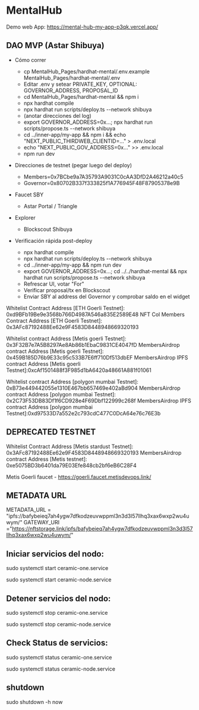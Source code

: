﻿# MentalHub
 
Demo web App: https://mental-hub-my-app-p3qk.vercel.app/

## DAO MVP (Astar Shibuya)

- Cómo correr
  - cp MentalHub_Pages/hardhat-mental/.env.example MentalHub_Pages/hardhat-mental/.env
  - Editar .env y setear PRIVATE_KEY, OPTIONAL: GOVERNOR_ADDRESS, PROPOSAL_ID
  - cd MentalHub_Pages/hardhat-mental && npm i
  - npx hardhat compile
  - npx hardhat run scripts/deploy.ts --network shibuya
  - (anotar direcciones del log)
  - export GOVERNOR_ADDRESS=0x...; npx hardhat run scripts/propose.ts --network shibuya
  - cd ../inner-app/my-app && npm i && echo "NEXT_PUBLIC_THIRDWEB_CLIENTID=..." > .env.local
  - echo "NEXT_PUBLIC_GOV_ADDRESS=0x..." >> .env.local
  - npm run dev

- Direcciones de testnet (pegar luego del deploy)
  - Members=0x7BCbe9a7A35793A9031C0cAA3DfD2A46212a40c5
  - Governor=0x80702B337f333825f1A776945F48F87905378e9B

- Faucet SBY
  - Astar Portal / Triangle

- Explorer
  - Blockscout Shibuya

- Verificación rápida post-deploy
  - npx hardhat compile
  - npx hardhat run scripts/deploy.ts --network shibuya
  - cd ../inner-app/my-app && npm run dev
  - export GOVERNOR_ADDRESS=0x...; cd ../../hardhat-mental && npx hardhat run scripts/propose.ts --network shibuya
  - Refrescar UI, votar "For"
  - Verificar proposal/tx en Blockscout
  - Enviar SBY al address del Governor y comprobar saldo en el widget

Whitelist Contract Address [ETH Goerli Testnet]: 0xd9BFb19Be9e3568b766D4987A546a835E2589E48
NFT Col Members Contract Address [ETH Goerli Testnet]: 0x3AFc87192488Ee62e9F4583D8448948669320193

Whitelist contract Address [Metis goerli Testnet]: 0x3F32B7e7A5B8297Ae8Ab86b1EbaC9831CE4047fD
MembersAirdrop contract Address [Metis goerli Testnet]: 0x459B185D76b9E33c95c533B7E6ff710Df513dbEF
MembersAirdrop IPFS contract Address [Metis goerli Testnet]:0xcAf1501488f3F985d1bA6420a48661A881f01061


Whitelist contract Address [polygon mumbai Testnet]: 0xB73e449442055e1310E467bb657469e402aBd904
MembersAirdrop contract Address [polygon mumbai Testnet]: 0x2C73F53DB83Df1f6CD928e4F69Dbf122999c268f
MembersAirdrop IPFS contract Address [polygon mumbai Testnet]:0xd97533D7a552e2c793cdC477C0DcA64e76c76E3b




## DEPRECATED TESTNET
Whitelist Contract Address [Metis stardust Testnet]: 0x3AFc87192488Ee62e9F4583D8448948669320193
MembersAirdrop contract Address [Metis testnet]: 0xe5075BD3b6401da79E03Efe848cb2bf6eB6C28F4 

Metis Goerli faucet - https://goerli.faucet.metisdevops.link/

## METADATA URL
METADATA_URL = "ipfs://bafybeieq7ah4ygw7dfkodzeuvwppml3n3d3l57llhq3xax6wxp2wu4uwym/"
GATEWAY_URI ="https://nftstorage.link/ipfs/bafybeieq7ah4ygw7dfkodzeuvwppml3n3d3l57llhq3xax6wxp2wu4uwym/"

## Iniciar servicios del nodo:
sudo systemctl start ceramic-one.service

sudo systemctl start ceramic-node.service

## Detener servicios del nodo:
sudo systemctl stop ceramic-one.service

sudo systemctl stop ceramic-node.service

## Check Status de servicios:
sudo systemctl status ceramic-one.service

sudo systemctl status ceramic-node.service

## shutdown

sudo shutdown -h now